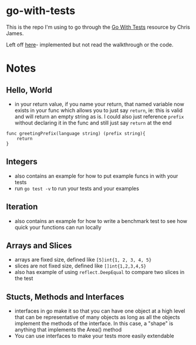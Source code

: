 # go-with-tests
This is the repo I'm using to go through the [Go With Tests](https://quii.gitbook.io/learn-go-with-tests/) resource by Chris James. 

Left off [here](https://quii.gitbook.io/learn-go-with-tests/go-fundamentals/hello-world#hello-world...-again)- implemented but not read the walkthrough or the code.

# Notes

## Hello, World
- in your return value, if you name your return, that named variable now exists in your func which allows you to just say `return`, ie: this is valid and will return an empty string as is. I could also just reference `prefix` without declaring it in the func and still just say `return` at the end
```
func greetingPrefix(language string) (prefix string){
    return
}
```

## Integers
- also contains an example for how to put example funcs in with your tests
- run `go test -v` to run your tests and your examples

## Iteration
- also contains an example for how to write a benchmark test to see how quick your functions can run locally

## Arrays and Slices
- arrays are fixed size, defined like `[5]int{1, 2, 3, 4, 5}`
- slices are not fixed size, defined like `[]int{1,2,3,4,5}`
- also has example of using `reflect.DeepEqual` to compare two slices in the test

## Stucts, Methods and Interfaces
- interfaces in go make it so that you can have one object at a high level that can be representative of many objects as long as all the objects implement the methods of the interface. In this case, a "shape" is anything that implements the Area() method
- You can use interfaces to make your tests more easily extendable

## 
